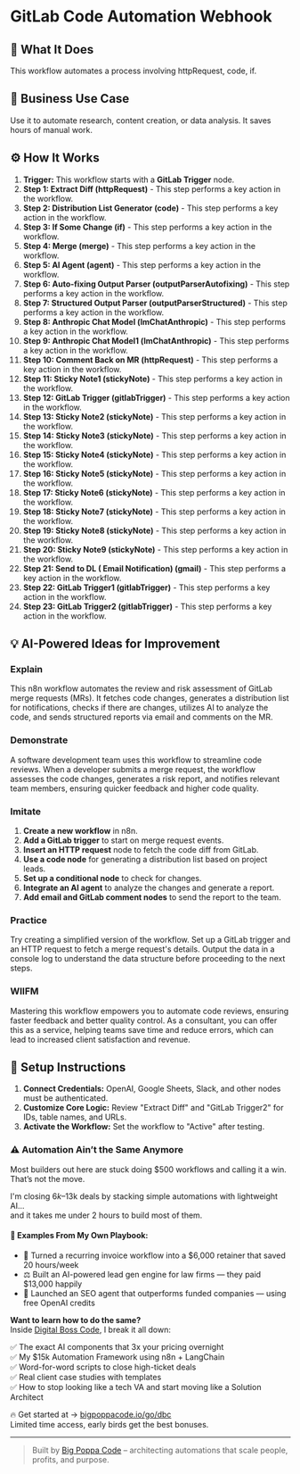 # GitLab Code Automation Webhook

## 🚀 What It Does
This workflow automates a process involving httpRequest, code, if.

## 💼 Business Use Case
Use it to automate research, content creation, or data analysis. It saves hours of manual work.

## ⚙️ How It Works
1.  **Trigger:** This workflow starts with a **GitLab Trigger** node.
2. **Step 1: Extract Diff (httpRequest)** - This step performs a key action in the workflow.
3. **Step 2: Distribution List Generator (code)** - This step performs a key action in the workflow.
4. **Step 3: If Some Change (if)** - This step performs a key action in the workflow.
5. **Step 4: Merge (merge)** - This step performs a key action in the workflow.
6. **Step 5: AI Agent (agent)** - This step performs a key action in the workflow.
7. **Step 6: Auto-fixing Output Parser (outputParserAutofixing)** - This step performs a key action in the workflow.
8. **Step 7: Structured Output Parser (outputParserStructured)** - This step performs a key action in the workflow.
9. **Step 8: Anthropic Chat Model (lmChatAnthropic)** - This step performs a key action in the workflow.
10. **Step 9: Anthropic Chat Model1 (lmChatAnthropic)** - This step performs a key action in the workflow.
11. **Step 10: Comment Back on MR (httpRequest)** - This step performs a key action in the workflow.
12. **Step 11: Sticky Note1 (stickyNote)** - This step performs a key action in the workflow.
13. **Step 12: GitLab Trigger (gitlabTrigger)** - This step performs a key action in the workflow.
14. **Step 13: Sticky Note2 (stickyNote)** - This step performs a key action in the workflow.
15. **Step 14: Sticky Note3 (stickyNote)** - This step performs a key action in the workflow.
16. **Step 15: Sticky Note4 (stickyNote)** - This step performs a key action in the workflow.
17. **Step 16: Sticky Note5 (stickyNote)** - This step performs a key action in the workflow.
18. **Step 17: Sticky Note6 (stickyNote)** - This step performs a key action in the workflow.
19. **Step 18: Sticky Note7 (stickyNote)** - This step performs a key action in the workflow.
20. **Step 19: Sticky Note8 (stickyNote)** - This step performs a key action in the workflow.
21. **Step 20: Sticky Note9 (stickyNote)** - This step performs a key action in the workflow.
22. **Step 21: Send to DL ( Email Notification) (gmail)** - This step performs a key action in the workflow.
23. **Step 22: GitLab Trigger1 (gitlabTrigger)** - This step performs a key action in the workflow.
24. **Step 23: GitLab Trigger2 (gitlabTrigger)** - This step performs a key action in the workflow.

## 💡 AI-Powered Ideas for Improvement
### Explain
This n8n workflow automates the review and risk assessment of GitLab merge requests (MRs). It fetches code changes, generates a distribution list for notifications, checks if there are changes, utilizes AI to analyze the code, and sends structured reports via email and comments on the MR.

### Demonstrate
A software development team uses this workflow to streamline code reviews. When a developer submits a merge request, the workflow assesses the code changes, generates a risk report, and notifies relevant team members, ensuring quicker feedback and higher code quality.

### Imitate
1. **Create a new workflow** in n8n.
2. **Add a GitLab trigger** to start on merge request events.
3. **Insert an HTTP request** node to fetch the code diff from GitLab.
4. **Use a code node** for generating a distribution list based on project leads.
5. **Set up a conditional node** to check for changes.
6. **Integrate an AI agent** to analyze the changes and generate a report.
7. **Add email and GitLab comment nodes** to send the report to the team.

### Practice
Try creating a simplified version of the workflow. Set up a GitLab trigger and an HTTP request to fetch a merge request's details. Output the data in a console log to understand the data structure before proceeding to the next steps.

### WIIFM
Mastering this workflow empowers you to automate code reviews, ensuring faster feedback and better quality control. As a consultant, you can offer this as a service, helping teams save time and reduce errors, which can lead to increased client satisfaction and revenue.

## 🔧 Setup Instructions
1. **Connect Credentials:** OpenAI, Google Sheets, Slack, and other nodes must be authenticated.
2. **Customize Core Logic:** Review "Extract Diff" and "GitLab Trigger2" for IDs, table names, and URLs.
3. **Activate the Workflow:** Set the workflow to "Active" after testing.

### ⚠️ Automation Ain’t the Same Anymore

Most builders out here are stuck doing $500 workflows and calling it a win.  
That’s not the move.  

I'm closing $6k–$13k deals by stacking simple automations with lightweight AI...  
and it takes me under 2 hours to build most of them.

#### 🧠 Examples From My Own Playbook:
- 🔁 Turned a recurring invoice workflow into a $6,000 retainer that saved 20 hours/week  
- ⚖️ Built an AI-powered lead gen engine for law firms — they paid $13,000 happily  
- 🚀 Launched an SEO agent that outperforms funded companies — using free OpenAI credits  

**Want to learn how to do the same?**  
Inside [Digital Boss Code](https://bigpoppacode.io/go/dbc), I break it all down:

✅ The exact AI components that 3x your pricing overnight  
✅ My $15k Automation Framework using n8n + LangChain  
✅ Word-for-word scripts to close high-ticket deals  
✅ Real client case studies with templates  
✅ How to stop looking like a tech VA and start moving like a Solution Architect  

🔥 Get started at → [bigpoppacode.io/go/dbc](https://bigpoppacode.io/go/dbc)  
Limited time access, early birds get the best bonuses.

---
> Built by [Big Poppa Code](https://bigpoppacode.io) – architecting automations that scale people, profits, and purpose.
